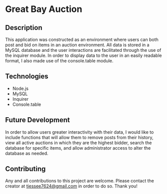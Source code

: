 # Great Bay Auction

## Description
This application was constructed as an environment where users can both post and bid on items in an auction environment. All data is stored in a MySQL database and the user interactions are facilitated through the use of the inquirer module. In order to display data to the user in an easily readable format, I also made use of the console.table module. 

## Technologies
* Node.js
* MySQL
* Inquirer
* Console.table

## Future Development
In order to allow users greater interactivity with their data, I would like to include functions that will allow them to remove posts from their history, view all active auctions in which they are the highest bidder, search the database for specific items, and allow administrator access to alter the database as needed. 

## Contributing
Any and all contributions to this project are welcome. Please contact the creator at tjessee7624@gmail.com in order to do so. Thank you!    